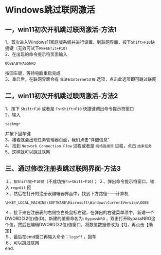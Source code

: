 # Windows跳过联网激活

## 一，win11初次开机跳过联网激活-方法1
1、首次进入Windows11家庭版系统并进行设置，到联网界面，按下`Shift+F10`快捷键（无效可试下`FN+Shfit+F10`）  
2、在出现的命令提示符页面输入 
```
OOBE\BYPASSNRO
```
按回车键，等待电脑重启完成  
3、重启后，在联网界面会有 `我没有Internet连接` 选项，点击此选项即可跳过联网  

## 二，win11初次开机跳过联网激活-方法2
1、按下 `Shift+F10` 或者是 `Fn+Shift+F10` 快捷键调出命令提示符窗口  
2、输入
```
taskmgr
```
并按下回车键  
3、接着就会出现任务管理器页面，我们点击“详细信息”  
4、找到 `Network Connection Flow` 进程或者是 `网络连接流` 进程，点击 `结束任务`  
5、这样就可以跳过联网  

## 三、通过修改注册表跳过联网界面-方法3
１、`按Shift键+F10键`（不成功按`Fn+Shift+F10`）；
２、弹出命令提示符窗口，输入 `regedit` 回  
３、然后在打开的注册表编辑器界面中，找到下方路径——计算机
```
\HKEY_LOCAL_MACHINE\SOFTWARE\Microsoft\Windows\CurrentVersion\OOBE
```
４、接下来在注册表的右侧空白处鼠标右键，在弹出的右键菜单项中，新建一个DWORD(32位)值(D)。新建的值重命名为: `BypassNRO` ，双击打开BypassNRO这个值，然后在编辑DWORD(32位)值窗口，将数值数据修改为【1】，再点击【确定】  
５、最后在cmd窗口再输入命令：`logoff` ，回车  
６、可以跳过联网  
end.

